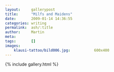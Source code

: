 ```yaml
---
layout:     gallerypost
title:      "Milfs and Maidens"
date:       2009-01-14 14:36:55
categories: writing
permalink:  ash/:title
author:     Martin
meta:
tags:       []
images:
    klausi-tattoo/bild006.jpg:           600x400
---
```


{% include gallery.html %}
